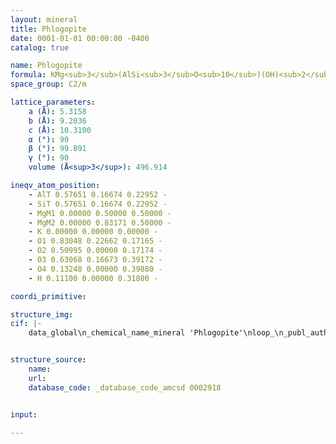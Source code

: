 ```yaml
---
layout: mineral
title: Phlogopite
date: 0001-01-01 00:00:00 -0400
catalog: true

name: Phlogopite
formula: KMg<sub>3</sub>(AlSi<sub>3</sub>O<sub>10</sub>)(OH)<sub>2</sub>
space_group: C2/m

lattice_parameters:
    a (Å): 5.3158
    b (Å): 9.2036
    c (Å): 10.3100
    α (°): 90
    β (°): 99.891
    γ (°): 90
    volume (Å<sup>3</sup>): 496.914

ineqv_atom_position: 
    - AlT 0.57651 0.16674 0.22952 -
    - SiT 0.57651 0.16674 0.22952 -
    - MgM1 0.00000 0.50000 0.50000 -
    - MgM2 0.00000 0.83171 0.50000 -
    - K 0.00000 0.00000 0.00000 -
    - O1 0.83048 0.22662 0.17165 -
    - O2 0.50995 0.00000 0.17174 -
    - O3 0.63068 0.16673 0.39172 -
    - O4 0.13248 0.00000 0.39880 -
    - H 0.11100 0.00000 0.31800 -

coordi_primitive: 

structure_img: 
cif: |-
    data_global\n_chemical_name_mineral 'Phlogopite'\nloop_\n_publ_author_name\n'Redhammer G J'\n'Roth G'\n_journal_name_full 'American Mineralogist'\n_journal_volume 87 \n_journal_year 2002\n_journal_page_first 1464\n_journal_page_last 1476\n_publ_section_title\n;\n Single-crystal structure refinements and crystal chemistry of\n synthetic trioctahedral micas KM3(Al,Si)4O10(OH)2, where\n M = Ni, Mg, Co, Fe, Al\n Sample- Phl#2 - Mg\n;\n_database_code_amcsd 0002918\n_chemical_formula_sum '(Al1.08 Si2.92) Mg3 K O12 H2'\n_cell_length_a 5.3158\n_cell_length_b 9.2036\n_cell_length_c 10.3100\n_cell_angle_alpha 90\n_cell_angle_beta 99.891\n_cell_angle_gamma 90\n_cell_volume 496.914\n_exptl_crystal_density_diffrn      2.788\n_symmetry_space_group_name_H-M 'C 1 2/m 1'\nloop_\n_space_group_symop_operation_xyz\n  'x,y,z'\n  '1/2+x,1/2+y,z'\n  'x,-y,z'\n  '1/2+x,1/2-y,z'\n  '-x,y,-z'\n  '1/2-x,1/2+y,-z'\n  '-x,-y,-z'\n  '1/2-x,1/2-y,-z'\nloop_\n_atom_site_label\n_atom_site_fract_x\n_atom_site_fract_y\n_atom_site_fract_z\n_atom_site_occupancy\n_atom_site_U_iso_or_equiv\nAl   0.57651   0.16674   0.22952   0.27000   0.00798\nSi   0.57651   0.16674   0.22952   0.73000   0.00798\nMg   0.00000   0.50000   0.50000   1.00000   0.00811\nMg   0.00000   0.83171   0.50000   1.00000   0.00798\nK   0.00000   0.00000   0.00000   1.00000   0.04483\nO1   0.83048   0.22662   0.17165   1.00000   0.01773\nO2   0.50995   0.00000   0.17174   1.00000   0.01748\nO3   0.63068   0.16673   0.39172   1.00000   0.00963\nO4   0.13248   0.00000   0.39880   1.00000   0.01051\nH   0.11100   0.00000   0.31800   1.00000   0.02976\nloop_\n_atom_site_aniso_label\n_atom_site_aniso_U_11\n_atom_site_aniso_U_22\n_atom_site_aniso_U_33\n_atom_site_aniso_U_12\n_atom_site_aniso_U_13\n_atom_site_aniso_U_23\nAlT 0.00670 0.00770 0.00940 0.00000 0.00190 -0.00010\nSiT 0.00670 0.00770 0.00940 0.00000 0.00190 -0.00010\nMgM1 0.00590 0.00740 0.01120 0.00000 0.00180 0.00000\nMgM2 0.00610 0.00690 0.01140 0.00000 0.00240 0.00000\nK 0.03590 0.03770 0.02240 0.00000 0.00382 0.00000\nO1 0.01710 0.02250 0.01430 -0.00570 0.00440 -0.00270\nO2 0.02410 0.01300 0.01410 0.00000 0.00040 0.00000\nO3 0.00920 0.00950 0.01040 -0.00030 0.00210 0.00020\nO4 0.00900 0.01240 0.01010 0.00000 0.00120 0.00000\n\n


structure_source: 
    name:
    url:
    database_code: _database_code_amcsd 0002918


input:

---
```

